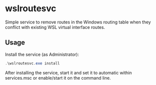 # wslroutesvc

Simple service to remove routes in the Windows routing table when they conflict with existing WSL virtual interface routes.

## Usage
Install the service (as Administrator):
```powershell
.\wslroutesvc.exe install
```

After installing the service, start it and set it to automatic within services.msc or enable/start it on the command line.
